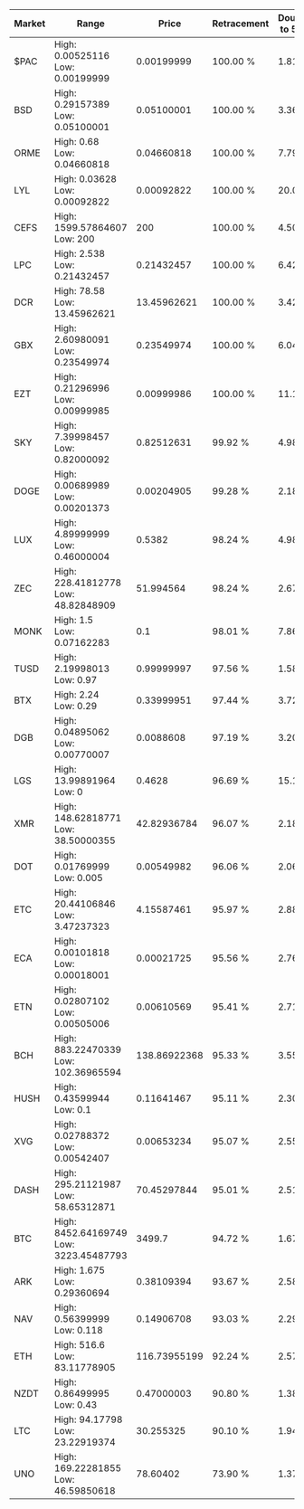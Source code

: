 | Market | Range | Price| Retracement | Doubles to 50% |
| --- | --- | --- | --- | --- |
| $PAC | High: 0.00525116<br />Low: 0.00199999 | 0.00199999 | 100.00 % | 1.81 |
| BSD | High: 0.29157389<br />Low: 0.05100001 | 0.05100001 | 100.00 % | 3.36 |
| ORME | High: 0.68<br />Low: 0.04660818 | 0.04660818 | 100.00 % | 7.79 |
| LYL | High: 0.03628<br />Low: 0.00092822 | 0.00092822 | 100.00 % | 20.04 |
| CEFS | High: 1599.57864607<br />Low: 200 | 200 | 100.00 % | 4.50 |
| LPC | High: 2.538<br />Low: 0.21432457 | 0.21432457 | 100.00 % | 6.42 |
| DCR | High: 78.58<br />Low: 13.45962621 | 13.45962621 | 100.00 % | 3.42 |
| GBX | High: 2.60980091<br />Low: 0.23549974 | 0.23549974 | 100.00 % | 6.04 |
| EZT | High: 0.21296996<br />Low: 0.00999985 | 0.00999986 | 100.00 % | 11.15 |
| SKY | High: 7.39998457<br />Low: 0.82000092 | 0.82512631 | 99.92 % | 4.98 |
| DOGE | High: 0.00689989<br />Low: 0.00201373 | 0.00204905 | 99.28 % | 2.18 |
| LUX | High: 4.89999999<br />Low: 0.46000004 | 0.5382 | 98.24 % | 4.98 |
| ZEC | High: 228.41812778<br />Low: 48.82848909 | 51.994564 | 98.24 % | 2.67 |
| MONK | High: 1.5<br />Low: 0.07162283 | 0.1 | 98.01 % | 7.86 |
| TUSD | High: 2.19998013<br />Low: 0.97 | 0.99999997 | 97.56 % | 1.58 |
| BTX | High: 2.24<br />Low: 0.29 | 0.33999951 | 97.44 % | 3.72 |
| DGB | High: 0.04895062<br />Low: 0.00770007 | 0.0088608 | 97.19 % | 3.20 |
| LGS | High: 13.99891964<br />Low: 0 | 0.4628 | 96.69 % | 15.12 |
| XMR | High: 148.62818771<br />Low: 38.50000355 | 42.82936784 | 96.07 % | 2.18 |
| DOT | High: 0.01769999<br />Low: 0.005 | 0.00549982 | 96.06 % | 2.06 |
| ETC | High: 20.44106846<br />Low: 3.47237323 | 4.15587461 | 95.97 % | 2.88 |
| ECA | High: 0.00101818<br />Low: 0.00018001 | 0.00021725 | 95.56 % | 2.76 |
| ETN | High: 0.02807102<br />Low: 0.00505006 | 0.00610569 | 95.41 % | 2.71 |
| BCH | High: 883.22470339<br />Low: 102.36965594 | 138.86922368 | 95.33 % | 3.55 |
| HUSH | High: 0.43599944<br />Low: 0.1 | 0.11641467 | 95.11 % | 2.30 |
| XVG | High: 0.02788372<br />Low: 0.00542407 | 0.00653234 | 95.07 % | 2.55 |
| DASH | High: 295.21121987<br />Low: 58.65312871 | 70.45297844 | 95.01 % | 2.51 |
| BTC | High: 8452.64169749<br />Low: 3223.45487793 | 3499.7 | 94.72 % | 1.67 |
| ARK | High: 1.675<br />Low: 0.29360694 | 0.38109394 | 93.67 % | 2.58 |
| NAV | High: 0.56399999<br />Low: 0.118 | 0.14906708 | 93.03 % | 2.29 |
| ETH | High: 516.6<br />Low: 83.11778905 | 116.73955199 | 92.24 % | 2.57 |
| NZDT | High: 0.86499995<br />Low: 0.43 | 0.47000003 | 90.80 % | 1.38 |
| LTC | High: 94.17798<br />Low: 23.22919374 | 30.255325 | 90.10 % | 1.94 |
| UNO | High: 169.22281855<br />Low: 46.59850618 | 78.60402 | 73.90 % | 1.37 |
